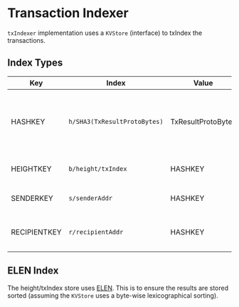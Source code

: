 # Transaction Indexer

`txIndexer` implementation uses a `KVStore` (interface) to txIndex the transactions.

## Index Types

| Key          | Index                        | Value              | Description                                                        |
| ------------ | ---------------------------- | ------------------ | ------------------------------------------------------------------ |
| HASHKEY      | `h/SHA3(TxResultProtoBytes)` | TxResultProtoBytes | store value by hash (the key here is equivalent to the VALs below) |
| HEIGHTKEY    | `b/height/txIndex`             | HASHKEY            | store hashKey by height                                            |
| SENDERKEY    | `s/senderAddr`               | HASHKEY            | store hashKey by sender                                            |
| RECIPIENTKEY | `r/recipientAddr`            | HASHKEY            | store hashKey by recipient (if not empty)                          

## ELEN Index

The height/txIndex store uses [ELEN](https://github.com/jordanorelli/lexnum/blob/master/elen.pdf). This is to ensure the results are stored sorted (assuming the `KVStore` uses a byte-wise lexicographical sorting).